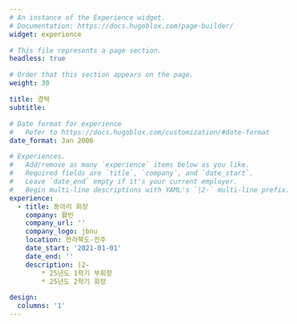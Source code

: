 ```yaml
---
# An instance of the Experience widget.
# Documentation: https://docs.hugoblox.com/page-builder/
widget: experience

# This file represents a page section.
headless: true

# Order that this section appears on the page.
weight: 30

title: 경력
subtitle:

# Date format for experience
#   Refer to https://docs.hugoblox.com/customization/#date-format
date_format: Jan 2006

# Experiences.
#   Add/remove as many `experience` items below as you like.
#   Required fields are `title`, `company`, and `date_start`.
#   Leave `date_end` empty if it's your current employer.
#   Begin multi-line descriptions with YAML's `|2-` multi-line prefix.
experience:
  - title: 동아리 회장
    company: 활빈
    company_url: ''
    company_logo: jbnu
    location: 전라북도-전주
    date_start: '2021-01-01'
    date_end: ''
    description: |2-
        * 25년도 1학기 부회장
        * 25년도 2학기 회장

design:
  columns: '1'
---
```

